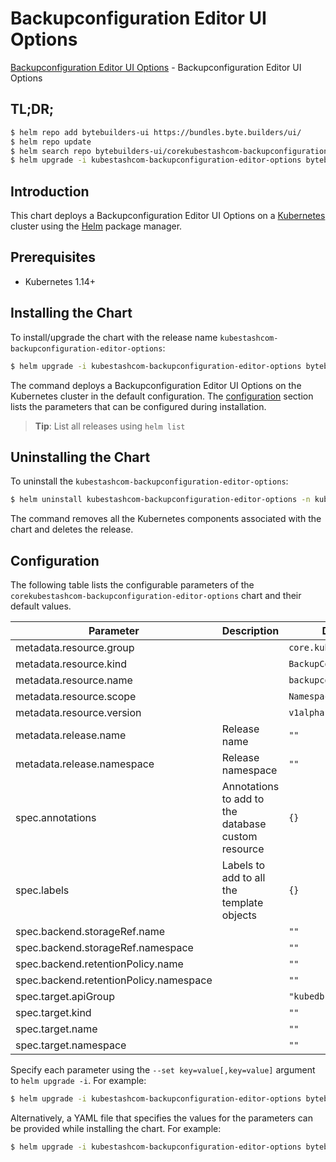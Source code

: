 # Backupconfiguration Editor UI Options

[Backupconfiguration Editor UI Options](https://byte.builders) - Backupconfiguration Editor UI Options

## TL;DR;

```bash
$ helm repo add bytebuilders-ui https://bundles.byte.builders/ui/
$ helm repo update
$ helm search repo bytebuilders-ui/corekubestashcom-backupconfiguration-editor-options --version=v0.13.0
$ helm upgrade -i kubestashcom-backupconfiguration-editor-options bytebuilders-ui/corekubestashcom-backupconfiguration-editor-options -n kube-system --create-namespace --version=v0.13.0
```

## Introduction

This chart deploys a Backupconfiguration Editor UI Options on a [Kubernetes](http://kubernetes.io) cluster using the [Helm](https://helm.sh) package manager.

## Prerequisites

- Kubernetes 1.14+

## Installing the Chart

To install/upgrade the chart with the release name `kubestashcom-backupconfiguration-editor-options`:

```bash
$ helm upgrade -i kubestashcom-backupconfiguration-editor-options bytebuilders-ui/corekubestashcom-backupconfiguration-editor-options -n kube-system --create-namespace --version=v0.13.0
```

The command deploys a Backupconfiguration Editor UI Options on the Kubernetes cluster in the default configuration. The [configuration](#configuration) section lists the parameters that can be configured during installation.

> **Tip**: List all releases using `helm list`

## Uninstalling the Chart

To uninstall the `kubestashcom-backupconfiguration-editor-options`:

```bash
$ helm uninstall kubestashcom-backupconfiguration-editor-options -n kube-system
```

The command removes all the Kubernetes components associated with the chart and deletes the release.

## Configuration

The following table lists the configurable parameters of the `corekubestashcom-backupconfiguration-editor-options` chart and their default values.

|               Parameter                |                    Description                     |              Default              |
|----------------------------------------|----------------------------------------------------|-----------------------------------|
| metadata.resource.group                |                                                    | <code>core.kubestash.com</code>   |
| metadata.resource.kind                 |                                                    | <code>BackupConfiguration</code>  |
| metadata.resource.name                 |                                                    | <code>backupconfigurations</code> |
| metadata.resource.scope                |                                                    | <code>Namespaced</code>           |
| metadata.resource.version              |                                                    | <code>v1alpha1</code>             |
| metadata.release.name                  | Release name                                       | <code>""</code>                   |
| metadata.release.namespace             | Release namespace                                  | <code>""</code>                   |
| spec.annotations                       | Annotations to add to the database custom resource | <code>{}</code>                   |
| spec.labels                            | Labels to add to all the template objects          | <code>{}</code>                   |
| spec.backend.storageRef.name           |                                                    | <code>""</code>                   |
| spec.backend.storageRef.namespace      |                                                    | <code>""</code>                   |
| spec.backend.retentionPolicy.name      |                                                    | <code>""</code>                   |
| spec.backend.retentionPolicy.namespace |                                                    | <code>""</code>                   |
| spec.target.apiGroup                   |                                                    | <code>"kubedb.com"</code>         |
| spec.target.kind                       |                                                    | <code>""</code>                   |
| spec.target.name                       |                                                    | <code>""</code>                   |
| spec.target.namespace                  |                                                    | <code>""</code>                   |


Specify each parameter using the `--set key=value[,key=value]` argument to `helm upgrade -i`. For example:

```bash
$ helm upgrade -i kubestashcom-backupconfiguration-editor-options bytebuilders-ui/corekubestashcom-backupconfiguration-editor-options -n kube-system --create-namespace --version=v0.13.0 --set metadata.resource.group=core.kubestash.com
```

Alternatively, a YAML file that specifies the values for the parameters can be provided while
installing the chart. For example:

```bash
$ helm upgrade -i kubestashcom-backupconfiguration-editor-options bytebuilders-ui/corekubestashcom-backupconfiguration-editor-options -n kube-system --create-namespace --version=v0.13.0 --values values.yaml
```
